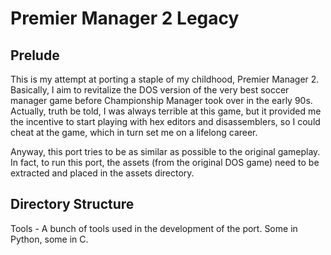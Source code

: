 
# Premier Manager 2 Legacy

## Prelude
This is my attempt at porting a staple of my childhood, Premier Manager 2.
Basically, I aim to revitalize the DOS version of the very best soccer manager
game before Championship Manager took over in the early 90s. Actually, truth be
told, I was always terrible at this game, but it provided me the incentive to
start playing with hex editors and disassemblers, so I could cheat at the game,
which in turn set me on a lifelong career.

Anyway, this port tries to be as similar as possible to the original gameplay.
In fact, to run this port, the assets (from the original DOS game) need to be
extracted and placed in the assets directory.

## Directory Structure
Tools - A bunch of tools used in the development of the port. Some in Python,
some in C.